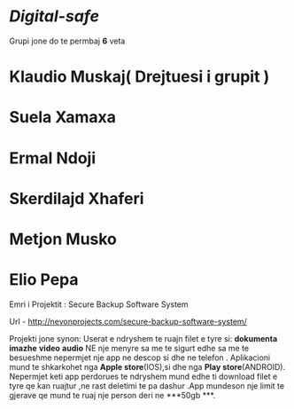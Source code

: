 # *Digital-safe*

Grupi jone do te permbaj **6** veta

# Klaudio Muskaj( Drejtuesi i grupit ) 
#  Suela Xamaxa
# Ermal Ndoji
# Skerdilajd Xhaferi 
# Metjon Musko
# Elio Pepa  

Emri i Projektit : Secure Backup Software System 

Url - http://nevonprojects.com/secure-backup-software-system/

Projekti jone synon:
Userat e ndryshem te  ruajn filet e tyre si:
**dokumenta** 
**imazhe** 
**video** 
**audio** 
NE nje menyre sa me  te sigurt edhe  sa  me te  besueshme  nepermjet nje app ne descop si dhe ne telefon . Aplikacioni mund te shkarkohet nga **Apple store**(IOS),si dhe nga **Play store**(ANDROID). Nepermjet keti app perdorues te  ndryshem mund edhe ti download filet e  tyre qe  kan ruajtur ,ne rast deletimi te pa dashur .App mundeson  nje  limit te  gjerave qe  mund te  ruaj nje  person deri ne  ***50gb ***.

